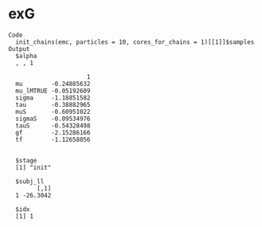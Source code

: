 # exG

    Code
      init_chains(emc, particles = 10, cores_for_chains = 1)[[1]]$samples
    Output
      $alpha
      , , 1
      
                          1
      mu        -0.24885632
      mu_lMTRUE -0.05192609
      sigma     -1.18851582
      tau       -0.38882965
      muS       -0.60951022
      sigmaS    -0.09534976
      tauS      -0.54328498
      gf        -2.15286166
      tf        -1.12658056
      
      
      $stage
      [1] "init"
      
      $subj_ll
            [,1]
      1 -26.3042
      
      $idx
      [1] 1
      


